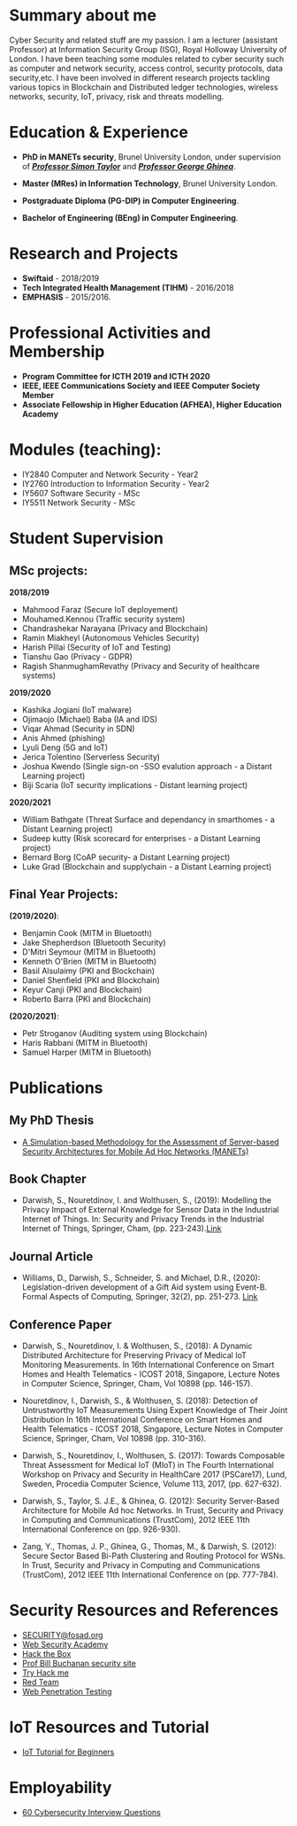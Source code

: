 # Summary about me 

Cyber Security and related stuff are my passion. I am a lecturer (assistant Professor) at Information Security Group (ISG), Royal Holloway University of London. I have been teaching some modules related to cyber security such as computer and network security, access control, security protocols, data security,etc. I have been involved in different research projects tackling various topics in Blockchain and Distributed ledger technologies, wireless networks, security, IoT, privacy, risk and threats modelling.

# Education & Experience

- **PhD in MANETs security**, Brunel University London, under supervision of [**_Professor Simon Taylor_**](https://www.brunel.ac.uk/people/simon-taylor) and [**_Professor George Ghinea_**](https://www.brunel.ac.uk/people/george-ghinea).

- **Master (MRes) in Information Technology**, Brunel University London. 

- **Postgraduate Diploma (PG-DIP) in Computer Engineering**. 

- **Bachelor of Engineering (BEng) in Computer Engineering**.

# Research and Projects

- **Swiftaid**  - 2018/2019 
- **Tech Integrated Health Management (TIHM)** - 2016/2018
-  **EMPHASIS** - 2015/2016.  

# Professional Activities and Membership 
- **Program Committee for ICTH 2019 and ICTH 2020** 
- **IEEE, IEEE Communications Society and IEEE Computer Society Member** 
- **Associate Fellowship in Higher Education (AFHEA), Higher Education Academy**


# Modules (teaching):  
- IY2840 Computer and Network Security - Year2
- IY2760 Introduction to Information Security - Year2
- IY5607 Software Security - MSc
- IY5511 Network Security - MSc

# Student Supervision 

## MSc projects:

**2018/2019**

- Mahmood Faraz (Secure IoT deployement) 
- Mouhamed.Kennou (Traffic security system) 
- Chandrashekar Narayana (Privacy and Blockchain)
- Ramin Miakheyl (Autonomous Vehicles Security)
- Harish Pillai	(Security of IoT and Testing)
- Tianshu Gao  (Privacy - GDPR)
- Ragish ShanmughamRevathy (Privacy and Security of healthcare systems) 

**2019/2020**
- Kashika Jogiani (IoT malware)
- Ojimaojo (Michael) Baba (IA and IDS)
- Viqar Ahmad (Security in SDN) 
- Anis Ahmed (phishing) 
- Lyuli	Deng (5G and IoT) 
- Jerica Tolentino (Serverless Security)
- Joshua Kwendo (Single sign-on -SSO evalution approach - a Distant Learning project)
- Biji Scaria (IoT security implications - Distant learning project) 

**2020/2021**
- William Bathgate (Threat Surface and dependancy in smarthomes - a Distant Learning project)
- Sudeep kutty (Risk scorecard for enterprises - a Distant Learning project)
- Bernard Borg (CoAP security- a Distant Learning project)
- Luke Grad (Blockchain and supplychain - a Distant Learning project)

## Final Year Projects: 

**(2019/2020)**:
- Benjamin Cook (MITM in Bluetooth)
- Jake Shepherdson (Bluetooth Security)
- D'Mitri Seymour (MITM in Bluetooth) 
- Kenneth O'Brien (MITM in Bluetooth)
- Basil Alsulaimy (PKI and Blockchain)
- Daniel Shenfield (PKI and Blockchain)
- Keyur Canji (PKI and Blockchain)
- Roberto Barra (PKI and Blockchain)

**(2020/2021)**:
- Petr Stroganov (Auditing system using Blockchain)
- Haris Rabbani (MITM in Bluetooth)
- Samuel Harper (MITM in Bluetooth) 


# Publications

## My PhD Thesis 
- [A Simulation-based Methodology for the Assessment of Server-based Security Architectures for Mobile Ad Hoc Networks (MANETs)](https://bura.brunel.ac.uk/handle/2438/13823)

## Book Chapter
- Darwish, S., Nouretdinov, I. and Wolthusen, S., (2019): Modelling the Privacy Impact of External Knowledge for Sensor Data in the Industrial Internet of Things. In: Security and Privacy Trends in the Industrial Internet of Things, Springer, Cham, (pp. 223-243).[Link](https://link.springer.com/chapter/10.1007%2F978-3-030-12330-7_11)

## Journal Article
- Williams, D., Darwish, S., Schneider, S. and Michael, D.R., (2020): Legislation-driven development of a Gift Aid system using Event-B. Formal Aspects of Computing, Springer, 32(2), pp. 251-273. [Link](https://doi.org/10.1007/s00165-020-00512-5)

## Conference Paper
- Darwish, S., Nouretdinov, I. & Wolthusen, S., (2018): A Dynamic Distributed Architecture for Preserving Privacy of Medical IoT Monitoring Measurements. In 16th International Conference on Smart Homes and Health Telematics - ICOST 2018, Singapore, Lecture Notes in Computer Science, Springer, Cham, Vol 10898 (pp. 146-157).

- Nouretdinov, I., Darwish, S., & Wolthusen, S. (2018): Detection of Untrustworthy IoT Measurements Using Expert Knowledge of Their Joint Distribution In 16th International Conference on Smart Homes and Health Telematics - ICOST 2018, Singapore, Lecture Notes in Computer Science, Springer, Cham, Vol 10898 (pp. 310-316).

- Darwish, S., Nouretdinov, I., Wolthusen, S. (2017): Towards Composable Threat Assessment for Medical IoT (MIoT) in The Fourth International Workshop on Privacy and Security in HealthCare 2017 (PSCare17), Lund, Sweden, Procedia Computer Science, Volume 113, 2017, (pp. 627-632).

- Darwish, S., Taylor, S. J.E., & Ghinea, G. (2012): Security Server-Based Architecture for Mobile Ad hoc Networks. In Trust, Security and Privacy in Computing and Communications (TrustCom), 2012 IEEE 11th International Conference on (pp. 926-930).

- Zang, Y., Thomas, J. P., Ghinea, G., Thomas, M., & Darwish, S. (2012): Secure Sector Based Bi-Path Clustering and Routing Protocol for WSNs. In Trust, Security and Privacy in Computing and Communications (TrustCom), 2012 IEEE 11th International Conference on (pp. 777-784).



# Security Resources and References

- [SECURITY@fosad.org](https://listserv.iit.cnr.it/cgi-bin/wa?A0=security)
- [Web Security Academy](https://portswigger.net/web-security)
- [Hack the Box](https://www.hackthebox.eu/)
- [Prof Bill Buchanan security site](https://www.asecuritysite.com/)
- [Try Hack me](https://tryhackme.com/)
- [Red Team](https://www.hackingarticles.in/red-teaming/)
- [Web Penetration Testing](https://www.hackingarticles.in/web-penetration-testing/) 

# IoT Resources and Tutorial
- [IoT Tutorial for Beginners](https://data-flair.training/blogs/iot-tutorial/)

# Employability
- [60 Cybersecurity Interview Questions](https://danielmiessler.com/study/infosec_interview_questions/)
